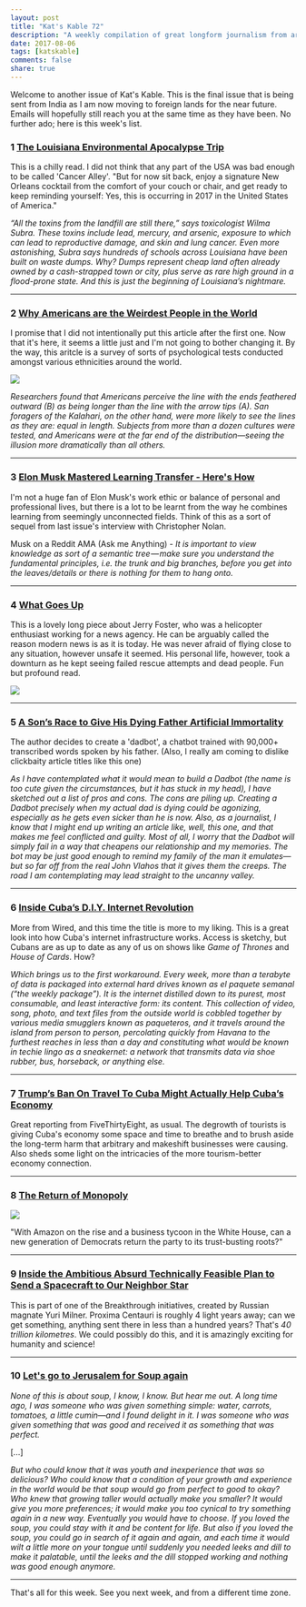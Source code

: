 ```yaml
---
layout: post
title: "Kat's Kable 72"
description: "A weekly compilation of great longform journalism from around the internet"
date: 2017-08-06
tags: [katskable]
comments: false
share: true
---
```


Welcome to another issue of Kat's Kable. This is the final issue that is being sent from India as I am now moving to foreign lands for the near future. Emails will hopefully still reach you at the same time as they have been. No further ado; here is this week's list. 


### **1**  [The Louisiana Environmental Apocalypse Trip](https://longreads.com/2017/07/13/the-louisiana-environmental-apocalypse-road-trip/)

This is a chilly read. I did not think that any part of the USA was bad enough to be called 'Cancer Alley'. "But for now sit back, enjoy a signature New Orleans cocktail from the comfort of your couch or chair, and get ready to keep reminding yourself: Yes, this is occurring in 2017 in the United States of America."

_“All the toxins from the landfill are still there,” says toxicologist Wilma Subra. These toxins include lead, mercury, and arsenic, exposure to which can lead to reproductive damage, and skin and lung cancer. Even more astonishing, Subra says hundreds of schools across Louisiana have been built on waste dumps. Why? Dumps represent cheap land often already owned by a cash-strapped town or city, plus serve as rare high ground in a flood-prone state. And this is just the beginning of Louisiana’s nightmare._

* * *

### **2**  [Why Americans are the Weirdest People in the World](https://psmag.com/social-justice/joe-henrich-weird-ultimatum-game-shaking-up-psychology-economics-53135)

I promise that I did not intentionally put this article after the first one. Now that it's here, it seems a little just and I'm not going to bother changing it. By the way, this aritcle is a survey of sorts of psychological tests conducted amongst various ethnicities around the world.

![](https://psmag.com/.image/c_limit%2Ccs_srgb%2Cq_80%2Cw_590/MTI3NTgxNjE3MjQ5MDk4MjA2/mullerlyercomparison3.jpg)

_Researchers found that Americans perceive the line with the ends feathered outward (B) as being longer than the line with the arrow tips (A). San foragers of the Kalahari, on the other hand, were more likely to see the lines as they are: equal in length. Subjects from more than a dozen cultures were tested, and Americans were at the far end of the distribution—seeing the illusion more dramatically than all others._

* * *

### **3**  [Elon Musk Mastered Learning Transfer - Here's How](http://www.businessinsider.com/elon-musk-mastered-learning-transfer-heres-how-2017-7?IR=T)

I'm not a huge fan of Elon Musk's work ethic or balance of personal and professional lives, but there is a lot to be learnt from the way he combines learning from seemingly unconnected fields. Think of this as a sort of sequel from last issue's interview with Christopher Nolan.

Musk on a Reddit AMA (Ask me Anything) - _It is important to view knowledge as sort of a semantic tree — make sure you understand the fundamental principles, i.e. the trunk and big branches, before you get into the leaves/details or there is nothing for them to hang onto._

* * *

### **4**  [What Goes Up](http://epicmagazine.com/whatgoesup/)

This is a lovely long piece about Jerry Foster, who was a helicopter enthusiast working for a news agency. He can be arguably called the reason modern news is as it is today. He was never afraid of flying close to any situation, however unsafe it seemed. His personal life, however, took a downturn as he kept seeing failed rescue attempts and dead people. Fun but profound read. 

![](https://dl.dropboxusercontent.com/s/ib2xarta9o3upau/helicopter.jpg)

* * *

### **5**  [A Son’s Race to Give His Dying Father Artificial Immortality](https://www.wired.com/story/a-sons-race-to-give-his-dying-father-artificial-immortality/)

The author decides to create a 'dadbot', a chatbot trained with 90,000+ transcribed words spoken by his father. (Also, I really am coming to dislike clickbaity article titles like this one)

_As I have contemplated what it would mean to build a Dadbot (the name is too cute given the circumstances, but it has stuck in my head), I have sketched out a list of pros and cons. The cons are piling up. Creating a Dadbot precisely when my actual dad is dying could be agonizing, especially as he gets even sicker than he is now. Also, as a journalist, I know that I might end up writing an article like, well, this one, and that makes me feel conflicted and guilty. Most of all, I worry that the Dadbot will simply fail in a way that cheapens our relationship and my memories. The bot may be just good enough to remind my family of the man it emulates—but so far off from the real John Vlahos that it gives them the creeps. The road I am contemplating may lead straight to the uncanny valley._

* * *

### **6**  [Inside Cuba’s D.I.Y. Internet Revolution](https://www.wired.com/2017/07/inside-cubas-diy-internet-revolution/)

More from Wired, and this time the title is more to my liking. This is a great look into how Cuba's internet infrastructure works. Access is sketchy, but Cubans are as up to date as any of us on shows like _Game of Thrones_ and _House of Cards_. How? 

_Which brings us to the first workaround. Every week, more than a terabyte of data is packaged into external hard drives known as el paquete semanal (“the weekly package”). It is the internet distilled down to its purest, most consumable, and least interactive form: its content. This collection of video, song, photo, and text files from the outside world is cobbled together by various media smugglers known as paqueteros, and it travels around the island from person to person, percolating quickly from Havana to the furthest reaches in less than a day and constituting what would be known in techie lingo as a sneaker­net: a network that transmits data via shoe rubber, bus, horseback, or anything else._

* * *

### **7**  [Trump’s Ban On Travel To Cuba Might Actually Help Cuba’s Economy](https://fivethirtyeight.com/features/trumps-ban-on-travel-to-cuba-might-actually-help-cubas-economy/)

Great reporting from FiveThirtyEight, as usual. The degrowth of tourists is giving Cuba's economy some space and time to breathe and to brush aside the long-term harm that arbitrary and makeshift businesses were causing. Also sheds some light on the intricacies of the more tourism-better economy connection.

* * *

### **8**  [The Return of Monopoly](https://newrepublic.com/article/143595/return-monopoly-amazon-rise-business-tycoon-white-house-democrats-return-party-trust-busting-roots)

![](https://images.newrepublic.com/f3cc1ebf62caec4c188c071730c5bf3c256e2ebf.jpeg?w=1600&q=65&dpi=2&fm=pjpg&h=863)

"With Amazon on the rise and a business tycoon in the White House, can a new generation of Democrats return the party to its trust-busting roots?"

* * *

### **9**  [Inside the Ambitious Absurd Technically Feasible Plan to Send a Spacecraft to Our Neighbor Star](http://www.popularmechanics.com/space/deep-space/a27240/breakthrough-starshot-send-spacecraft-to-alpha-centauri/)

This is part of one of the Breakthrough initiatives, created by Russian magnate Yuri Milner. Proxima Centauri is roughly 4 light years away; can we get something, anything sent there in less than a hundred years? That's _40 trillion kilometres_. We could possibly do this, and it is amazingly exciting for humanity and science! 

* * * 

### **10**  [Let's go to Jerusalem for Soup again](http://www.saveur.com/laws-return)

_None of this is about soup, I know, I know. But hear me out. A long time ago, I was someone who was given something simple: water, carrots, tomatoes, a little cumin—and I found delight in it. I was someone who was given something that was good and received it as something that was perfect._

[...]

_But who could know that it was youth and inexperience that was so delicious? Who could know that a condition of your growth and experience in the world would be that soup would go from perfect to good to okay? Who knew that growing taller would actually make you smaller? It would give you more preferences; it would make you too cynical to try something again in a new way. Eventually you would have to choose. If you loved the soup, you could stay with it and be content for life. But also if you loved the soup, you could go in search of it again and again, and each time it would wilt a little more on your tongue until suddenly you needed leeks and dill to make it palatable, until the leeks and the dill stopped working and nothing was good enough anymore._

* * *

That's all for this week. See you next week, and from a different time zone. 